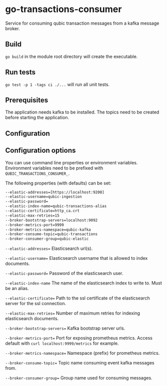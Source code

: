 # go-transactions-consumer

Service for consuming qubic transaction messages from a kafka message broker.

## Build

`go build` in the module root directory will create the executable.

## Run tests

`go test -p 1 -tags ci ./...` will run all unit tests.

## Prerequisites

The application needs kafka to be installed. The topics need to be created before starting the application.

## Configuration

## Configuration options

You can use command line properties or environment variables. Environment variables need to be prefixed with `QUBIC_TRANSACTIONS_CONSUMER_`.

The following properties (with defaults) can be set:

```bash
--elastic-addresses=[https://localhost:9200]
--elastic-username=qubic-ingestion
--elastic-password=
--elastic-index-name=qubic-transactions-alias
--elastic-certificate=http_ca.crt
--elastic-max-retries=15
--broker-bootstrap-servers=localhost:9092
--broker-metrics-port=9999
--broker-metrics-namespace=qubic-kafka
--broker-consume-topic=qubic-transactions
--broker-consumer-group=qubic-elastic
```

`
--elastic-addresses=
`
Elasticsearch url(s).

`
--elastic-username=
`
Elasticsearch username that is allowed to index documents.

`
--elastic-password=
`
Password of the elasticsearch user.

`
--elastic-index-name
`
The name of the elasticsearch index to write to. Must be an alias.

`
--elastic-certificate=
`
Path to the ssl certificate of the elasticsearch server for the ssl connection.

`
--elastic-max-retries=
`
Number of maximum retries for indexing elasticsearch documents.

`
--broker-bootstrap-servers=
`
Kafka bootstrap server urls.

`
--broker-metrics-port=
`
Port for exposing prometheus metrics. Access default with `curl localhost:9999/metrics` for example.

`
--broker-metrics-namespace=
`
Namespace (prefix) for prometheus metrics.

`
--broker-consume-topic=
`
Topic name consuming event kafka messages from.

`
--broker-consumer-group=
`
Group name used for consuming messages.
